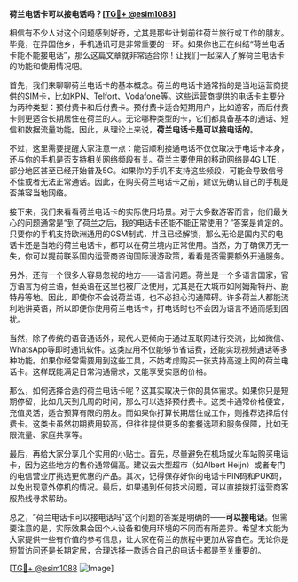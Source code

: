 **荷兰电话卡可以接电话吗？[[TG💪+ @esim1088](https://t.me/s/esim1088)]**

相信有不少人对这个问题感到好奇，尤其是那些计划前往荷兰旅行或工作的朋友。毕竟，在异国他乡，手机通讯可是非常重要的一环。如果你也正在纠结“荷兰电话卡能不能接电话”，那么这篇文章就非常适合你！让我们一起深入了解荷兰电话卡的功能和使用情况吧。

首先，我们来聊聊荷兰电话卡的基本概念。荷兰的电话卡通常指的是当地运营商提供的SIM卡，比如KPN、Telfort、Vodafone等。这些运营商提供的电话卡主要分为两种类型：预付费卡和后付费卡。预付费卡适合短期用户，比如游客，而后付费卡则更适合长期居住在荷兰的人。无论哪种类型的卡，它们都具备基本的通话、短信和数据流量功能。因此，从理论上来说，**荷兰电话卡是可以接电话的**。

不过，这里需要提醒大家注意一点：能否顺利接通电话不仅仅取决于电话卡本身，还与你的手机是否支持相关网络频段有关。荷兰主要使用的移动网络是4G LTE，部分地区甚至已经开始普及5G。如果你的手机不支持这些频段，可能会导致信号不佳或者无法正常通话。因此，在购买荷兰电话卡之前，建议先确认自己的手机是否兼容当地网络。

接下来，我们来看看荷兰电话卡的实际使用场景。对于大多数游客而言，他们最关心的问题通常是“到了荷兰之后，我的电话卡还能不能正常使用？”答案是肯定的。只要你的手机支持欧洲通用的GSM制式，并且已经解锁，那么无论是国内买的电话卡还是当地的荷兰电话卡，都可以在荷兰境内正常使用。当然，为了确保万无一失，你可以提前联系国内运营商咨询国际漫游政策，看看是否需要额外开通服务。

另外，还有一个很多人容易忽视的地方——语言问题。荷兰是一个多语言国家，官方语言为荷兰语，但英语在这里也被广泛使用，尤其是在大城市如阿姆斯特丹、鹿特丹等地。因此，即使你不会说荷兰语，也不必担心沟通障碍。许多荷兰人都能流利地讲英语，所以即便你使用荷兰电话卡，打电话时也不会因为语言不通而感到困扰。

当然，除了传统的语音通话外，现代人更倾向于通过互联网进行交流，比如微信、WhatsApp等即时通讯软件。这类应用不仅能够节省话费，还能实现视频通话等多种功能。如果你经常需要用到这些工具，不妨考虑购买一张支持高速上网的荷兰电话卡。这样既能满足日常沟通需求，又能享受实惠的价格。

那么，如何选择合适的荷兰电话卡呢？这其实取决于你的具体需求。如果你只是短期停留，比如几天到几周的时间，那么可以选择预付费卡。这类卡通常价格便宜，充值灵活，适合预算有限的朋友。而如果你打算长期居住或工作，则推荐选择后付费卡。这类卡虽然初期费用较高，但往往提供更多的套餐选项和服务保障，比如无限流量、家庭共享等。

最后，再给大家分享几个实用的小贴士。首先，尽量避免在机场或火车站购买电话卡，因为这些地方的售价通常偏高。建议去大型超市（如Albert Heijn）或者专门的电信营业厅挑选更优惠的产品。其次，记得保存好你的电话卡PIN码和PUK码，以免出现意外停机的情况。最后，如果遇到任何技术问题，可以直接拨打运营商客服热线寻求帮助。

总之，“荷兰电话卡可以接电话吗”这个问题的答案是明确的——**可以接电话**。但需要注意的是，实际效果会因个人设备和使用环境的不同而有所差异。希望本文能为大家提供一些有价值的参考信息，让大家在荷兰的旅程中更加从容自在。无论你是短暂访问还是长期定居，合理选择一款适合自己的电话卡都是至关重要的。

[[TG💪+ @esim1088](https://t.me/s/esim1088) ![Image](https://i.postimg.cc/4NQfJmqS/Snipaste-2025-05-13-00-14-12.png)]